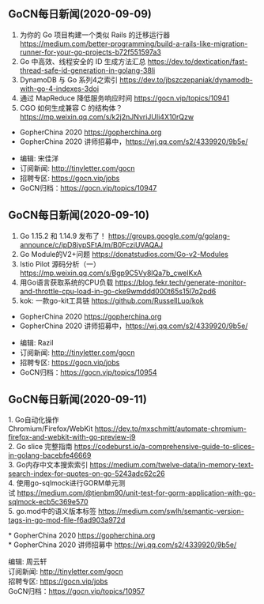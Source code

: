 ## GoCN每日新闻(2020-09-09)

1. 为你的 Go 项目构建一个类似 Rails 的迁移运行器 https://medium.com/better-programming/build-a-rails-like-migration-runner-for-your-go-projects-b72f551597a3
2. Go 中高效、线程安全的 ID 生成方法汇总 https://dev.to/dextication/fast-thread-safe-id-generation-in-golang-38li
3. DynamoDB 与 Go 系列4之索引 https://dev.to/jbszczepaniak/dynamodb-with-go-4-indexes-3doi
4. 通过 MapReduce 降低服务响应时间 https://gocn.vip/topics/10941
5. CGO 如何生成兼容 C 的结构体？ https://mp.weixin.qq.com/s/k2j2nJNvriJUIi4X10rQzw

* GopherChina 2020 https://gopherchina.org
* GopherChina 2020 讲师招募中，https://wj.qq.com/s2/4339920/9b5e/

- 编辑: 宋佳洋
- 订阅新闻: http://tinyletter.com/gocn
- 招聘专区: https://gocn.vip/jobs
- GoCN归档：https://gocn.vip/topics/10947


## GoCN每日新闻(2020-09-10)

1. Go 1.15.2 和 1.14.9 发布了！ https://groups.google.com/g/golang-announce/c/ipD8jvpSFtA/m/B0FcziUVAQAJ
2. Go Module的V2+问题 https://donatstudios.com/Go-v2-Modules
3. Istio Pilot 源码分析（一） https://mp.weixin.qq.com/s/Bgp9C5Vy8lQa7b_cweIKxA
4. 用Go语言获取系统的CPU负载 https://blog.fekr.tech/generate-monitor-and-throttle-cpu-load-in-go-cke9wmddd000t65s15l7q2pd6
5. kok: 一款go-kit工具链   https://github.com/RussellLuo/kok

* GopherChina 2020 https://gopherchina.org
* GopherChina 2020 讲师招募中，https://wj.qq.com/s2/4339920/9b5e/

- 编辑: Razil
- 订阅新闻: http://tinyletter.com/gocn
- 招聘专区: https://gocn.vip/jobs
- GoCN归档：https://gocn.vip/topics/10954

## GoCN每日新闻(2020-09-11)

1. Go自动化操作Chromium/Firefox/WebKit https://dev.to/mxschmitt/automate-chromium-firefox-and-webkit-with-go-preview-j9  
2. Go slice 完整指南 https://codeburst.io/a-comprehensive-guide-to-slices-in-golang-bacebfe46669  
3. Go内存中文本搜索索引 https://medium.com/twelve-data/in-memory-text-search-index-for-quotes-on-go-5243adc62c26  
4. 使用go-sqlmock进行GORM单元测试 https://medium.com/@tienbm90/unit-test-for-gorm-application-with-go-sqlmock-ecb5c369e570  
5. go.mod中的语义版本标签 https://medium.com/swlh/semantic-version-tags-in-go-mod-file-f6ad903a972d  

* GopherChina 2020 https://gopherchina.org  
* GopherChina 2020 讲师招募中 https://wj.qq.com/s2/4339920/9b5e/  

编辑: 周云轩  
订阅新闻: http://tinyletter.com/gocn  
招聘专区: https://gocn.vip/jobs  
GoCN归档：https://gocn.vip/topics/10957  
